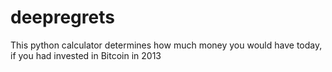 # deepregrets

This python calculator determines how much money you would have today, if you had invested in Bitcoin in 2013
